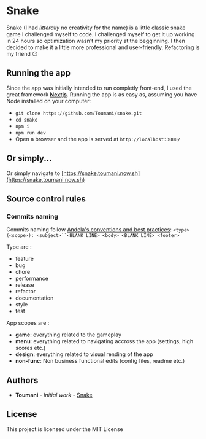 # Snake

Snake (I had *litterally* no creativity for the name) is a little classic snake game I challenged myself to code. I challenged myself to get it up working in 24 hours so optimization wasn't my priority at the begginning. I then decided to make it a little more professional and user-friendly. Refactoring is my friend :wink:

## Running the app

Since the app was initially intended to run completly front-end, I used the great framework [**Nextjs**](https://nextjs.org). Running the app is as easy as, assuming you have Node installed on your computer:
* ```git clone https://github.com/Toumani/snake.git```
* ```cd snake```
* ```npm i```
* ```npm run dev```
* Open a browser and the app is served at ```http://localhost:3000/```

## Or simply...

Or simply navigate to [https://snake.toumani.now.sh](https://snake.toumani.now.sh)

## Source control rules
### Commits naming
Commits naming follow [Andela's conventions and best practices](https://github.com/andela/bestpractices/wiki/Git-naming-conventions-and-best-practices): ```<type>(<scope>): <subject>``<BLANK LINE> <body> <BLANK LINE> <footer>```

Type are :
* feature
* bug
* chore
* performance
* release
* refactor
* documentation
* style
* test

App scopes are :
* **game**: everything related to the gameplay
* **menu**: everything related to navigating accross the app (settings, high scores etc.)
* **design**: everything related to visual rending of the app
* **non-func**: Non business functional edits (config files, readme etc.)

## Authors

* **Toumani** - *Initial work* - [Snake](https://github.com/Toumani/snake/)

## License

This project is licensed under the MIT License 
